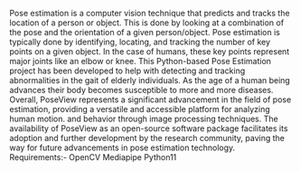 Pose estimation is a computer vision technique that predicts and tracks the location of a person or object. This is done by looking at a combination of the pose and the orientation of a given person/object. Pose estimation is typically done by identifying, locating, and tracking the number of key points on a given object. In the case of humans, these key points represent major joints like an elbow or knee. This Python-based Pose Estimation project has been developed to help with detecting and tracking abnormalities in the gait of elderly individuals. As the age of a human being advances their body becomes susceptible to more and more diseases. Overall, PoseView represents a significant advancement in the field of pose estimation, providing a versatile and accessible platform for analyzing human motion. and behavior through image processing techniques. The availability of PoseView as an open-source software package facilitates its adoption and further development by the research community, paving the way for future advancements in pose estimation technology.
Requirements:-
OpenCV
Mediapipe
Python11
